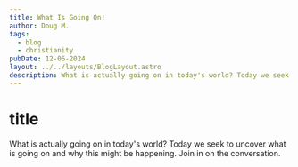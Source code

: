 ```yaml
---
title: What Is Going On!
author: Doug M.
tags:
  - blog
  - christianity
pubDate: 12-06-2024
layout: ../../layouts/BlogLayout.astro
description: What is actually going on in today's world? Today we seek to uncover what is going on and why this might be happening. Join in on the conversation.
---
```


# title

What is actually going on in today's world? Today we seek to uncover what is going on and why this might be happening. Join in on the conversation.